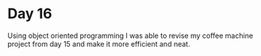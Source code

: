 # Day 16

Using object oriented programming I was able to revise my coffee machine project from day 15 and make it more efficient and neat.
